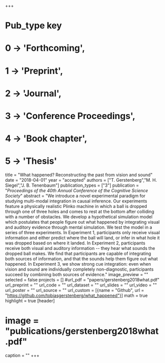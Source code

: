 +++
# Pub_type key
# 0 -> 'Forthcoming',
# 1 -> 'Preprint',
# 2 -> 'Journal',
# 3 -> 'Conference Proceedings',
# 4 -> 'Book chapter',
# 5 -> 'Thesis'

title = "What happened? Reconstructing the past from vision and sound"
date = "2018-04-01"
year = "accepted"
authors = ["T. Gerstenberg","M. H. Siegel","J. B. Tenenbaum"]
publication_types = ["3"]
publication = "_Proceedings of the 40th Annual Conference of the Cognitive Science Society_"
abstract = "We introduce a novel experimental paradigm for studying multi-modal integration in causal inference. Our experiments feature a physically realistic Plinko machine in which a ball is dropped through one of three holes and comes to rest at the bottom after colliding with a number of obstacles. We develop a hypothetical simulation model which postulates that people figure out what happened by integrating visual and auditory evidence through mental simulation. We test the model in a series of three experiments. In Experiment 1, participants only receive visual information and either predict where the ball will land, or infer in what hole it was dropped based on where it landed. In Experiment 2, participants receive both visual and auditory information -- they hear what sounds the dropped ball makes. We find that participants are capable of integrating both sources of information, and that the sounds help them figure out what happened. In Experiment 3, we show strong cue integration: even when vision and sound are individually completely non-diagnostic, participants succeed by combining both sources of evidence."
image_preview = ""
selected = false
projects = []
#url_pdf = "papers/gerstenberg2018what.pdf"
url_preprint = ""
url_code = ""
url_dataset = ""
url_slides = ""
url_video = ""
url_poster = ""
url_source = ""
url_custom = [{name = "Github", url = "https://github.com/tobiasgerstenberg/what_happened"}]
math = true
highlight = true
[header]
# image = "publications/gerstenberg2018what.pdf"
caption = ""
+++


